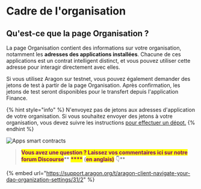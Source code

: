 # Cadre de l'organisation

## Qu'est-ce que la page Organisation ?

La page Organisation contient des informations sur votre organisation, notamment les **adresses des applications installées**. Chacune de ces applications est un contrat intelligent distinct, et vous pouvez utiliser cette adresse pour interagir directement avec elles.&#x20;

Si vous utilisez Aragon sur testnet, vous pouvez également demander des jetons de test à partir de la page Organisation. Après confirmation, les jetons de test seront disponibles pour le transfert depuis l'application Finance.

{% hint style="info" %}
N'envoyez pas de jetons aux adresses d'application de votre organisation. Si vous souhaitez envoyer des jetons à votre organisation, vous devez suivre les instructions [pour effectuer un dépot.](../what-are-apps/finance-app.md)
{% endhint %}

![Apps smart contracts](https://d33v4339jhl8k0.cloudfront.net/docs/assets/5c98a4fe0428633d2cf3fcf7/images/5d8a6c8804286364bc8f8165/file-8w15BGoHek.png)

> <mark style="color:purple;">**Vous avez une question ? Laissez vos commentaires ici sur notre forum Discourse**</mark>** **<mark style="color:purple;">****</mark><mark style="color:purple;">** **</mark><mark style="color:purple;"><mark style="color:purple;">**(**<mark style="color:purple;"></mark><mark style="color:purple;">**en anglais)**</mark>** 👇**

{% embed url="https://support.aragon.org/t/aragon-client-navigate-your-dao-organization-settings/31/2" %}
